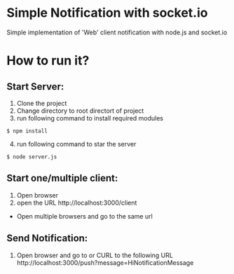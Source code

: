 # Simple Notification with socket.io
Simple implementation of 'Web' client notification with node.js and socket.io

# How to run it?

## Start Server:
1. Clone the project 
2. Change directory to root directort of project
3. run following command to install required modules
```
$ npm install 
```
4. run following command to star the server
```
$ node server.js 
```

## Start one/multiple client:
1. Open browser
2. open the URL http://localhost:3000/client
* Open multiple browsers and go to the same url

## Send Notification:
1. Open browser and go to or CURL to the following URL
http://localhost:3000/push?message=HiNotificationMessage
